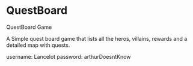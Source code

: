 QuestBoard
==========

QuestBoard Game

A Simple quest board game that lists all the heros, villains, rewards and a detailed map with quests.

username: Lancelot
password: arthurDoesntKnow
